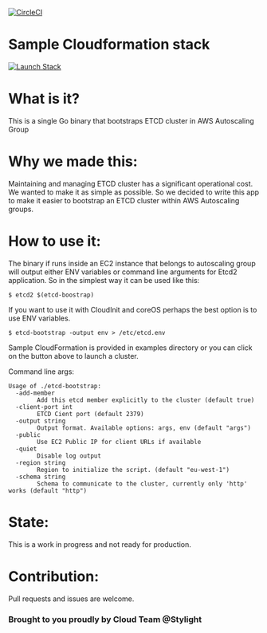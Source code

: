 [![CircleCI](https://circleci.com/gh/stylight/etcd-bootstrap/tree/master.svg?style=svg&circle-token=9bbd5dd7529b97a08f07eaacdafd122caa09990f)](https://circleci.com/gh/stylight/etcd-bootstrap/tree/master)

# Sample Cloudformation stack
[![Launch Stack](https://s3.amazonaws.com/cloudformation-examples/cloudformation-launch-stack.png)](https://console.aws.amazon.com/cloudformation/home?region=eu-west-1#/stacks/new?stackName=etcd-bootstrap-test&templateURL=https://s3-eu-west-1.amazonaws.com/packages.stylight.net/cloudformation/etcd-bootstrap/example-1-cloudformation.yaml)


# What is it?
This is a single Go binary that bootstraps ETCD cluster in AWS Autoscaling Group

# Why we made this:
Maintaining and managing ETCD cluster has a significant operational cost. We wanted to make it as simple as possible. So we decided to write this app to make it easier to bootstrap an ETCD cluster within AWS Autoscaling groups.

# How to use it:
The binary if runs inside an EC2 instance that belongs to autoscaling group will output either ENV variables or command line arguments for Etcd2 application. So in the simplest way it can be used like this:

    $ etcd2 $(etcd-boostrap)

If you want to use it with CloudInit and coreOS perhaps the best option is to use ENV variables.

    $ etcd-bootstrap -output env > /etc/etcd.env

Sample CloudFormation is provided in examples directory or you can click on the button above to launch a cluster.

Command line args:

    Usage of ./etcd-bootstrap:
      -add-member
        	Add this etcd member explicitly to the cluster (default true)
      -client-port int
        	ETCD Cient port (default 2379)
      -output string
        	Output format. Available options: args, env (default "args")
      -public
        	Use EC2 Public IP for client URLs if available
      -quiet
        	Disable log output
      -region string
        	Region to initialize the script. (default "eu-west-1")
      -schema string
        	Schema to communicate to the cluster, currently only 'http' works (default "http")


# State:
This is a work in progress and not ready for production.

# Contribution:
Pull requests and issues are welcome.

### Brought to you proudly by Cloud Team @Stylight
